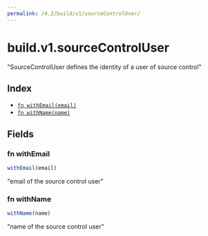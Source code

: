 ```yaml
---
permalink: /4.2/build/v1/sourceControlUser/
---
```


# build.v1.sourceControlUser

"SourceControlUser defines the identity of a user of source control"

## Index

* [`fn withEmail(email)`](#fn-withemail)
* [`fn withName(name)`](#fn-withname)

## Fields

### fn withEmail

```ts
withEmail(email)
```

"email of the source control user"

### fn withName

```ts
withName(name)
```

"name of the source control user"